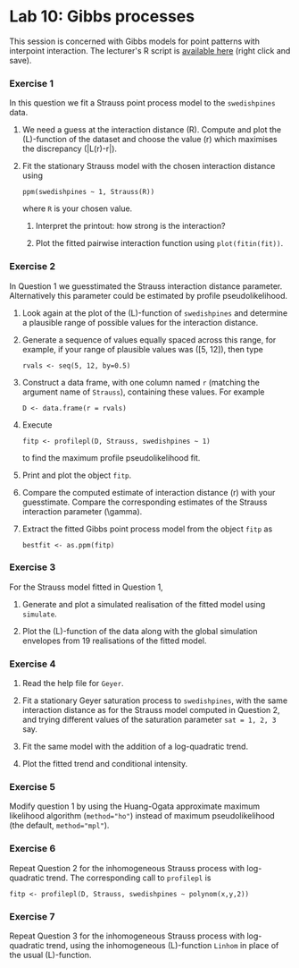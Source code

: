 Lab 10: Gibbs processes
================

This session is concerned with Gibbs models for point patterns with interpoint interaction.
The lecturer's R script is [available here](https://raw.githubusercontent.com/spatstat/Melb2018/master/Scripts/script10.R) (right click and save).

### Exercise 1

In this question we fit a Strauss point process model to the `swedishpines` data.

1.  We need a guess at the interaction distance \(R\). Compute and plot the \(L\)-function of the dataset and choose the value \(r\) which maximises the discrepancy \(|L(r)-r|\).

2.  Fit the stationary Strauss model with the chosen interaction distance using

    ``` {.r}
    ppm(swedishpines ~ 1, Strauss(R))
    ```

    where `R` is your chosen value.

    1.  Interpret the printout: how strong is the interaction?

    2.  Plot the fitted pairwise interaction function using `plot(fitin(fit))`.

### Exercise 2

In Question 1 we guesstimated the Strauss interaction distance parameter. Alternatively this parameter could be estimated by profile pseudolikelihood.

1.  Look again at the plot of the \(L\)-function of `swedishpines` and determine a plausible range of possible values for the interaction distance.

2.  Generate a sequence of values equally spaced across this range, for example, if your range of plausible values was \([5, 12]\), then type

    ``` {.r}
    rvals <- seq(5, 12, by=0.5)
    ```

3.  Construct a data frame, with one column named `r` (matching the argument name of `Strauss`), containing these values. For example

    ``` {.r}
    D <- data.frame(r = rvals)
    ```

4.  Execute

    ``` {.r}
    fitp <- profilepl(D, Strauss, swedishpines ~ 1)
    ```

    to find the maximum profile pseudolikelihood fit.

5.  Print and plot the object `fitp`.

6.  Compare the computed estimate of interaction distance \(r\) with your guesstimate. Compare the corresponding estimates of the Strauss interaction parameter \(\gamma\).

7.  Extract the fitted Gibbs point process model from the object `fitp` as

    ``` {.r}
    bestfit <- as.ppm(fitp)
    ```

### Exercise 3

For the Strauss model fitted in Question 1,

1.  Generate and plot a simulated realisation of the fitted model using `simulate`.

2.  Plot the \(L\)-function of the data along with the global simulation envelopes from 19 realisations of the fitted model.

### Exercise 4

1.  Read the help file for `Geyer`.

2.  Fit a stationary Geyer saturation process to `swedishpines`, with the same interaction distance as for the Strauss model computed in Question 2, and trying different values of the saturation parameter `sat = 1, 2, 3` say.

3.  Fit the same model with the addition of a log-quadratic trend.

4.  Plot the fitted trend and conditional intensity.

### Exercise 5

Modify question 1 by using the Huang-Ogata approximate maximum likelihood algorithm (`method="ho"`) instead of maximum pseudolikelihood (the default, `method="mpl"`).

### Exercise 6

Repeat Question 2 for the inhomogeneous Strauss process with log-quadratic trend. The corresponding call to `profilepl` is

``` {.r}
fitp <- profilepl(D, Strauss, swedishpines ~ polynom(x,y,2))
```

### Exercise 7

Repeat Question 3 for the inhomogeneous Strauss process with log-quadratic trend, using the inhomogeneous \(L\)-function `Linhom` in place of the usual \(L\)-function.
